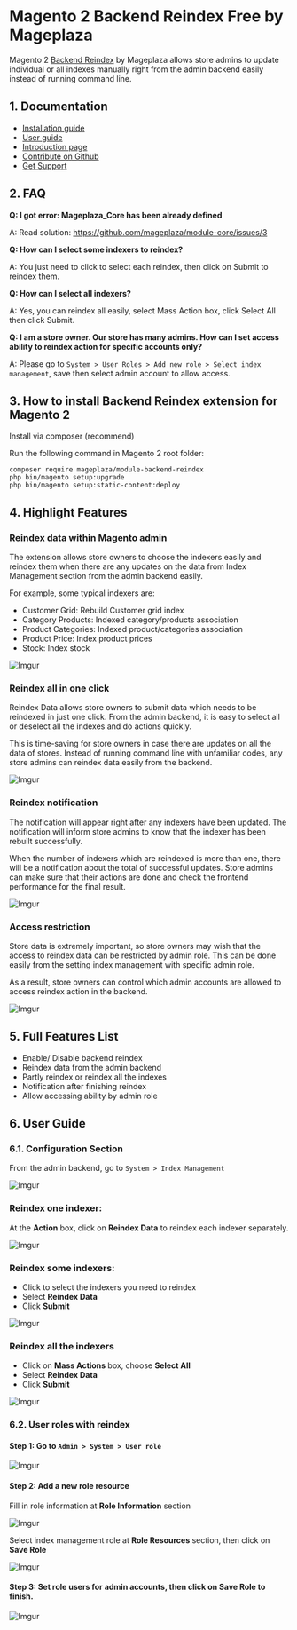 # Magento 2 Backend Reindex Free by Mageplaza

Magento 2 [Backend Reindex](https://www.mageplaza.com/magento-2-backend-reindex/) by Mageplaza allows store admins to update individual or all indexes manually right from the admin backend easily instead of running command line. 


## 1. Documentation

- [Installation guide](https://www.mageplaza.com/install-magento-2-extension/)
- [User guide](https://docs.mageplaza.com/backend-reindex/index.html)
- [Introduction page](http://www.mageplaza.com/magento-2-backend-reindex/)
- [Contribute on Github](https://github.com/mageplaza/magento-2-backend-reindex)
- [Get Support](https://github.com/mageplaza/magento-2-backend-reindex/issues)

## 2. FAQ

**Q: I got error: Mageplaza_Core has been already defined**

A: Read solution: https://github.com/mageplaza/module-core/issues/3

**Q: How can I select some indexers to reindex?**

A: You just need to click to select each reindex, then click on Submit to reindex them.  

**Q: How can I select all indexers?**

A: Yes, you can reindex all easily, select Mass Action box, click Select All then click Submit. 

**Q: I am a store owner. Our store has many admins. How can I set access ability to reindex action for specific accounts only?**

A: Please go to `System > User Roles > Add new role > Select index management`, save then select admin account to allow access. 

## 3. How to install Backend Reindex extension for Magento 2

Install via composer (recommend)

Run the following command in Magento 2 root folder:

```
composer require mageplaza/module-backend-reindex
php bin/magento setup:upgrade
php bin/magento setup:static-content:deploy
```

## 4. Highlight Features 

### Reindex data within Magento admin 

The extension allows store owners to choose the indexers easily and reindex them when there are any updates on the data from Index Management section from the admin backend easily. 

For example, some typical indexers are: 
- Customer Grid: Rebuild Customer grid index
- Category Products: Indexed category/products association
- Product Categories: 	Indexed product/categories association
- Product Price: Index product prices
- Stock: Index stock

![Imgur](https://i.imgur.com/OY7MSLA.png)

### Reindex all in one click 

Reindex Data allows store owners to submit data which needs to be reindexed in just one click. From the admin backend, it is easy to select all or deselect all the indexes and do actions quickly.  

This is time-saving for store owners in case there are updates on all the data of stores. Instead of running command line with unfamiliar codes, any store admins can reindex data easily from the backend.

![Imgur](https://i.imgur.com/iobo0Sj.png)

### Reindex notification

The notification will appear right after any indexers have been updated.  The notification will inform store admins to know that the indexer has been rebuilt successfully. 

When the number of indexers which are reindexed is more than one, there will be a notification about the total of successful updates. Store admins can make sure that their actions are done and check the frontend performance for the final result. 

![Imgur](https://i.imgur.com/aLjxtu2.png)


### Access restriction 

Store data is extremely important, so store owners may wish that the access to reindex data can be restricted by admin role. 
This can be done easily from the setting index management with specific admin role. 

As a result, store owners can control which admin accounts are allowed to access reindex action in the backend. 

![Imgur](https://i.imgur.com/1O7GLaj.png)

## 5. Full Features List

- Enable/ Disable backend reindex 
- Reindex data from the admin backend
- Partly reindex or reindex all the indexes
- Notification after finishing reindex
- Allow accessing ability by admin role 

 
## 6. User Guide

### 6.1. Configuration Section

From the admin backend, go to `System > Index Management` 

![Imgur](https://i.imgur.com/IWBgPPC.png)

### Reindex one indexer:

At the **Action** box, click on **Reindex Data** to reindex each indexer separately. 

![Imgur](https://i.imgur.com/hvRRinh.png)


### Reindex some indexers:

  - Click to select the indexers you need to reindex
  - Select **Reindex Data** 
  - Click **Submit** 

 ![Imgur](https://i.imgur.com/0j4q32o.png)

### Reindex all the indexers

- Click on **Mass Actions** box, choose **Select All** 
- Select **Reindex Data** 
- Click **Submit** 

![Imgur](https://i.imgur.com/fUn2aV0.png)

### 6.2. User roles with reindex

#### Step 1: Go to `Admin > System > User role`

![Imgur](https://i.imgur.com/Ch0qBSS.png)
 
#### Step 2: Add a new role resource

Fill in role information at **Role Information** section

![Imgur](https://i.imgur.com/3H9By5B.png)

Select index management role at **Role Resources** section, then click on **Save Role** 

![Imgur](https://i.imgur.com/3aIoSyz.png)

#### Step 3: Set role users for admin accounts, then click on Save Role to finish. 

![Imgur](https://i.imgur.com/hveeS2l.png)
